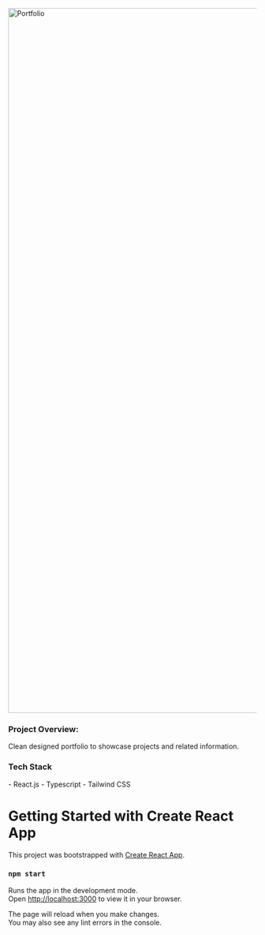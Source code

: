<img width="1428" alt="Portfolio" src="https://github.com/JesseTDev/portfolio/assets/121024534/2f0aa012-3fd2-4a0e-b5ce-0901f90b813f">

<h3>Project Overview:</h3>

<p>Clean designed portfolio to showcase projects and related information.</p>

<h3>Tech Stack</h3>
- React.js
- Typescript
- Tailwind CSS

# Getting Started with Create React App

This project was bootstrapped with [Create React App](https://github.com/facebook/create-react-app).

### `npm start`

Runs the app in the development mode.\
Open [http://localhost:3000](http://localhost:3000) to view it in your browser.

The page will reload when you make changes.\
You may also see any lint errors in the console.
